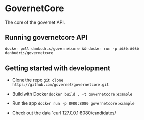 # GovernetCore
The core of the governet API.

## Running governetcore API
`docker pull danbudris/governetcore && docker run -p 8080:8080 danbudris/governetcore`

## Getting started with development
- Clone the repo
`git clone https://github.com/governet/governetcore.git`

- Build with Docker
`docker build . -t governetcore:example`

- Run the app
`docker run -p 8080:8080 governetcore:example`

- Check out the data
`curl 127.0.0.1:8080/candidates/
